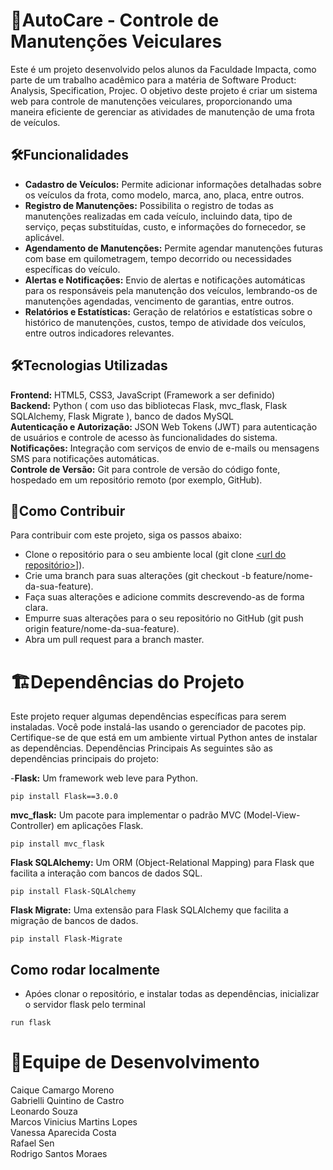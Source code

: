 # 🚗AutoCare - Controle de Manutenções Veiculares
Este é um projeto desenvolvido pelos alunos da Faculdade Impacta, como parte de um trabalho acadêmico para a matéria de Software Product: Analysis, Specification, Projec. O objetivo deste projeto é criar um sistema web para controle de manutenções veiculares, proporcionando uma maneira eficiente de gerenciar as atividades de manutenção de uma frota de veículos.

## 🛠️Funcionalidades
- **Cadastro de Veículos:** Permite adicionar informações detalhadas sobre os veículos da frota, como modelo, marca, ano, placa, entre outros.
- **Registro de Manutenções:** Possibilita o registro de todas as manutenções realizadas em cada veículo, incluindo data, tipo de serviço, peças substituídas, custo, e informações do fornecedor, se aplicável.
- **Agendamento de Manutenções:** Permite agendar manutenções futuras com base em quilometragem, tempo decorrido ou necessidades específicas do veículo.
- **Alertas e Notificações:** Envio de alertas e notificações automáticas para os responsáveis pela manutenção dos veículos, lembrando-os de manutenções agendadas, vencimento de garantias, entre outros.
- **Relatórios e Estatísticas:** Geração de relatórios e estatísticas sobre o histórico de manutenções, custos, tempo de atividade dos veículos, entre outros indicadores relevantes.

## 🛠️Tecnologias Utilizadas
**Frontend:** HTML5, CSS3, JavaScript (Framework a ser definido)<br/>
**Backend:** Python ( com uso das bibliotecas Flask, mvc_flask, Flask SQLAlchemy, Flask Migrate ), banco de dados MySQL<br/>
**Autenticação e Autorização:** JSON Web Tokens (JWT) para autenticação de usuários e controle de acesso às funcionalidades do sistema.<br/>
**Notificações:** Integração com serviços de envio de e-mails ou mensagens SMS para notificações automáticas.<br/>
**Controle de Versão:** Git para controle de versão do código fonte, hospedado em um repositório remoto (por exemplo, GitHub).

## 🤝Como Contribuir
Para contribuir com este projeto, siga os passos abaixo:

- Clone o repositório para o seu ambiente local (git clone [<url do repositório>](https://github.com/Controle-de-Manutencoes-Veiculares/impacta-assistente_de_manutencao_veicular.git)]).
- Crie uma branch para suas alterações (git checkout -b feature/nome-da-sua-feature).
- Faça suas alterações e adicione commits descrevendo-as de forma clara.
- Empurre suas alterações para o seu repositório no GitHub (git push origin feature/nome-da-sua-feature).
- Abra um pull request para a branch master.


# 🏗️Dependências do Projeto
Este projeto requer algumas dependências específicas para serem instaladas. Você pode instalá-las usando o gerenciador de pacotes pip. Certifique-se de que está em um ambiente virtual Python antes de instalar as dependências.
Dependências Principais
As seguintes são as dependências principais do projeto:

-**Flask:** Um framework web leve para Python.
```
pip install Flask==3.0.0
```

**mvc_flask:** Um pacote para implementar o padrão MVC (Model-View-Controller) em aplicações Flask.
```
pip install mvc_flask
```

**Flask SQLAlchemy:** Um ORM (Object-Relational Mapping) para Flask que facilita a interação com bancos de dados SQL.
```
pip install Flask-SQLAlchemy
```

**Flask Migrate:** Uma extensão para Flask SQLAlchemy que facilita a migração de bancos de dados.
```
pip install Flask-Migrate
```

## Como rodar localmente
- Apóes clonar o repositório, e instalar todas as dependências, inicializar o servidor flask pelo terminal
```
run flask
```
  
# 👥Equipe de Desenvolvimento
Caique Camargo Moreno <br/>
Gabrielli Quintino de Castro<br/>
Leonardo Souza<br/>
Marcos Vinicius Martins Lopes<br/>
Vanessa Aparecida Costa<br/>
Rafael Sen<br/>
Rodrigo Santos Moraes
